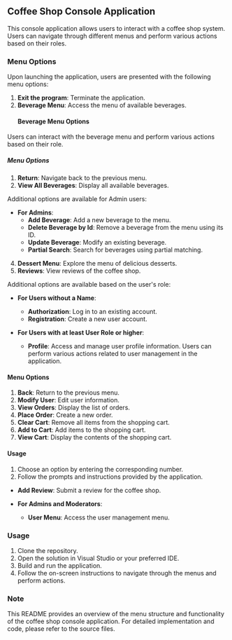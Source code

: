 ## Coffee Shop Console Application

This console application allows users to interact with a coffee shop system. Users can navigate through different menus and perform various actions based on their roles.

### Menu Options

Upon launching the application, users are presented with the following menu options:

1. **Exit the program**: Terminate the application.
2. **Beverage Menu**: Access the menu of available beverages.
   #### Beverage Menu Options

Users can interact with the beverage menu and perform various actions based on their role.

##### Menu Options

1. **Return**: Navigate back to the previous menu.
2. **View All Beverages**: Display all available beverages.

Additional options are available for Admin users:

- **For Admins**:
  - **Add Beverage**: Add a new beverage to the menu.
  - **Delete Beverage by Id**: Remove a beverage from the menu using its ID.
  - **Update Beverage**: Modify an existing beverage.
  - **Partial Search**: Search for beverages using partial matching.
4. **Dessert Menu**: Explore the menu of delicious desserts.
5. **Reviews**: View reviews of the coffee shop.

Additional options are available based on the user's role:

- **For Users without a Name**:
  - **Authorization**: Log in to an existing account.
  - **Registration**: Create a new user account.

- **For Users with at least User Role or higher**:
  - **Profile**: Access and manage user profile information.
    Users can perform various actions related to user management in the application.

#### Menu Options

1. **Back**: Return to the previous menu.
2. **Modify User**: Edit user information.
3. **View Orders**: Display the list of orders.
4. **Place Order**: Create a new order.
5. **Clear Cart**: Remove all items from the shopping cart.
6. **Add to Cart**: Add items to the shopping cart.
7. **View Cart**: Display the contents of the shopping cart.

#### Usage

1. Choose an option by entering the corresponding number.
2. Follow the prompts and instructions provided by the application.
  - **Add Review**: Submit a review for the coffee shop.

- **For Admins and Moderators**:
  - **User Menu**: Access the user management menu.

### Usage

1. Clone the repository.
2. Open the solution in Visual Studio or your preferred IDE.
3. Build and run the application.
4. Follow the on-screen instructions to navigate through the menus and perform actions.

### Note

This README provides an overview of the menu structure and functionality of the coffee shop console application. For detailed implementation and code, please refer to the source files.

